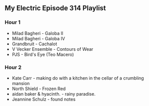 ## My Electric Episode 314 Playlist

### Hour 1
* Milad Bagheri - Galoba II
* Milad Bagheri - Galoba IV
* Grandbruit - Cachalot
* V Vecker Ensemble - Contours of Wear
* PJS - Bird's Eye (Teo Macero)

### Hour 2
* Kate Carr - making do with a kitchen in the cellar of a crumbling mansion
* North Shield - Frozen Red
* aidan baker & hyacinth. - rainy paradise.
* Jeannine Schulz - found notes
